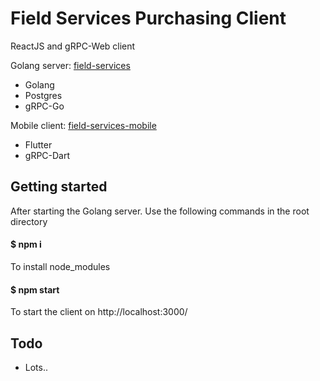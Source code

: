 # Field Services Purchasing Client

ReactJS and gRPC-Web client

Golang server: [field-services](https://github.com/longfellowone/field-services)

- Golang
- Postgres
- gRPC-Go

Mobile client: [field-services-mobile](https://github.com/longfellowone/field-services-mobile)

- Flutter
- gRPC-Dart

## Getting started

After starting the Golang server. Use the following commands in the root directory

#### \$ npm i

To install node_modules

#### \$ npm start

To start the client on http://localhost:3000/

## Todo

- Lots..
